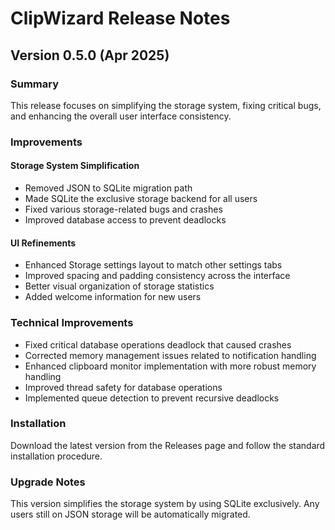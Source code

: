 # ClipWizard Release Notes

## Version 0.5.0 (Apr 2025)

### Summary

This release focuses on simplifying the storage system, fixing critical bugs, and enhancing the overall user interface consistency.

### Improvements

#### Storage System Simplification

- Removed JSON to SQLite migration path
- Made SQLite the exclusive storage backend for all users
- Fixed various storage-related bugs and crashes
- Improved database access to prevent deadlocks

#### UI Refinements

- Enhanced Storage settings layout to match other settings tabs
- Improved spacing and padding consistency across the interface
- Better visual organization of storage statistics
- Added welcome information for new users

### Technical Improvements

- Fixed critical database operations deadlock that caused crashes
- Corrected memory management issues related to notification handling
- Enhanced clipboard monitor implementation with more robust memory handling
- Improved thread safety for database operations
- Implemented queue detection to prevent recursive deadlocks

### Installation

Download the latest version from the Releases page and follow the standard installation procedure.

### Upgrade Notes

This version simplifies the storage system by using SQLite exclusively. Any users still on JSON storage will be automatically migrated.
